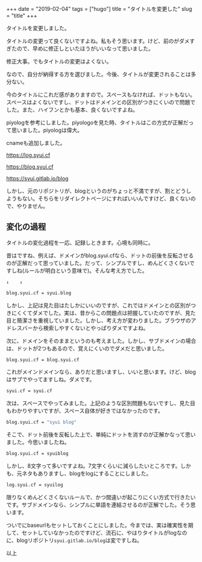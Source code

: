 +++
date = "2019-02-04"
tags = ["hugo"]
title = "タイトルを変更した"
slug = "title"
+++

タイトルを変更しました。

タイトルの変更って良くないですよね。私もそう思います。けど、前のがダメすぎたので、早めに修正しといたほうがいいなって思いました。

修正大事。でもタイトルの変更はよくない。

なので、自分が納得する方を選びました。今後、タイトルが変更されることは多分ない。

今のタイトルにこれだ感がありますので。スペースもなければ、ドットもない。スペースはよくないですし、ドットはドメインとの区別がつきにくいので問題でした。また、ハイフンとかも基本、良くないですよね。

piyologを参考にしました。piyologoを見た時、タイトルはこの方式が正解だって思いました。piyologは偉大。

cnameも追加しました。

https://log.syui.cf

https://blog.syui.cf

https://syui.gitlab.io/blog

しかし、元のリポジトリが、blogというのがちょっと不満ですが、割とどうしようもない。そちらをリダイレクトページにすればいいんですけど、良くないので、やりません。

## 変化の過程

タイトルの変化過程を一応、記録しときます。心境も同時に。

昔はですね、例えば、ドメインがblog.syui.cfなら、ドットの前後を反転させるのが正解だって思っていました。だって、シンプルですし、めんどくさくないですしね(ルールが明白という意味で)。そんな考え方でした。


```sh
↓    ↓

blog.syui.cf = syui.blog

```

しかし、上記は見た目はたしかにいいのですが、これではドメインとの区別がつきにくくてダメでした。実は、昔からこの問題点は把握していたのですが、見た目と簡潔さを重視していました。しかし、考え方が変わりました。ブラウザのアドレスバーから検索しやすくないとやっぱりダメですよね。

次に、ドメインをそのままというのも考えました。しかし、サブドメインの場合は、ドットが2つもあるので、覚えにくいのでダメだと思いました。

```sh
blog.syui.cf = blog.syui.cf
```

これがメインドメインなら、ありだと思いますし、いいと思います。けど、blogはサブでやってますしね。ダメです。

```sh
syui.cf = syui.cf
```

次は、スペースでやってみました。上記のような区別問題もないですし、見た目もわかりやすいですが、スペース自体が好きではなかったのです。

```sh
blog.syui.cf = "syui blog"
```

そこで、ドット前後を反転した上で、単純にドットを消すのが正解かなって思いました。今思いましたね。

```sh
blog.syui.cf = syuiblog
```

しかし、8文字って多いですよね。7文字くらいに減らしたいところです。しかも、元ネタもありますし、blogをlogにすることにしました。

```sh
log.syui.cf = syuilog
```

限りなくめんどくさくないルールで、かつ間違いが起こりにくい方式で行きたいです。サブドメインなら、シンプルに単語を連結させるのが正解でした。そう思います。

ついでにbaseurlもセットしておくことにしました。今までは、実は確実性を期して、セットしていなかったのですけど、流石に、やはりタイトルがlogなのに、blogリポジトリ`syui.gitlab.io/blog`は変ですしね。

以上
